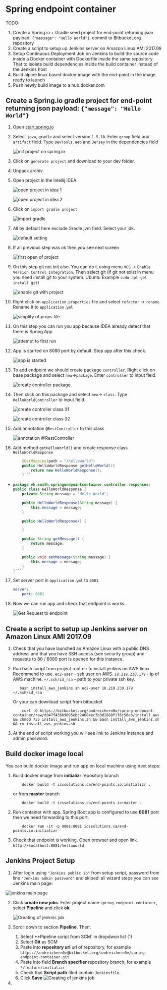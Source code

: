 # Spring endpoint container #

TODO:

1. Create a Spring.io + Gradle seed project for end-point returning json payload: `{"message": "Hello World"}`, commit to Bitbucket.org repository
2. Create a script to setup up Jenkins server on Amazon Linux AMI 2017.09
3. Setup Continuous Deployment Job on Jenkins to build the source code inside a Docker container with Dockerfile inside the same repository. That to isolate build dependencies inside the build container instead of the Jenkins host
4. Build alpine linux based docker image with the end-point in the image ready to launch
5. Push newly build image to a hub.docker.com

## Create a Spring.io gradle project for end-point returning json payload: `{"message": "Hello World"}`

1. Open [start.spring.io](https://start.spring.io/)

2. Select `java`, `gradle` and select version `1.5.10`. Enter `group` field and `artifact` field. 
Type `DevTools`, `Web` and `Jersey` in the dependencies field

    ![init project on spring.io](./doc/images/004.png "init project on spring.io")

3. Click on `generate project` and download to your dev folder.

4. Unpack archiv.

5. Open project in the Intellij IDEA

    ![open project in idea 1](./doc/images/005.png "Intellij Idea")

    ![open project in idea 2](./doc/images/006.png "Intellij Idea")

6. Click on `import gradle project`

    ![import gradle](./doc/images/007.png "Import Gradle project")

7. All by default here exclude Gradle jvm field. Select your jdk.

    ![default setting](./doc/images/008_select_sdk.png "Default Gradle settings")

8. If all previous step was ok then you see next screen

    ![first open of project](./doc/images/010.png "First open of project")

9. On this step git not init also. You can do it using menu `VCS` -> `Enable Version Control Integration`. Then select git (if git not exist in menu you need install git to your system. Ubuntu Example `sudo apt-get install git`)

    ![enable git with project](./doc/images/011.png "Enable git")

10. Right click on `application.properties` file and select `refactor` -> `rename`. Rename it to `application.yml`

    ![simplify of props file](./doc/images/012.png "Rename .properties to .yml")

11. On this step you can run you app because IDEA already detect that there is Spring App

    ![attempt to first run](./doc/images/013.png "Attempt to first run")

12. App is started on 8080 port by default. Stop app after this check.

    ![app is started](./doc/images/014.png "App is started")

13. To add endpoint we should create package `controller`. Right click on base package and select `new`->`package`. Enter `controller` to input field.

    ![create controller package](./doc/images/015.png "Controller package creating 01")

14. Then click on this package and select `new`-> `class`. Type `HelloWorldController` to input field.

    ![create controller class 01](./doc/images/016.png "Controller class creating 01")

    ![create controller class 02](./doc/images/017.png "Controller class creating 02")

15. Add annotation `@RestController` to this class

    ![annotation @RestController](./doc/images/018.png "Rest controller annotation")

16. Add method `getHelloWorld()` and create response class `HelloWorldResponse`
    ```java
        @GetMapping(path = "/helloworld")
        public HelloWorldResponse getHelloWorld(){
            return new HelloWorldResponse();
        }```
-
    ```java
    package vk.smith.springendpointcontainer.controller.responses;
    public class HelloWorldResponse {
        private String message = "Hello World";

        public HelloWorldResponse(String message) {
            this.message = message;
        }

        public HelloWorldResponse() {

        }

        public String getMessage() {
            return message;
        }

        public void setMessage(String message) {
            this.message = message;
        }
    }```

17. Set server port in `application.yml` to `8081`.
    ```yaml
    server:
        port: 8081
    ```

18. Now we can run app and check that endpoint is works.

    ![Get Request to endpoint](./doc/images/020.png "Hello World endpoint is works now as in requiirement.")

## Create a script to setup up Jenkins server on Amazon Linux AMI 2017.09

1. Check that you have launched an Amazon Linux with a public DNS address and that you have SSH access (see security group) and requests to 80 / 8080 port is opened for this instance.

2. Run bash script from project root dir to install jenkins on AWS linux. Recommend to use. `ec2-user` - ssh user on AWS. `18.219.230.179` - ip of AWS machine. `~/.ssh/id_rsa` - path to your private ssh key.
    ```
       bash install_aws_jenkins.sh ec2-user 18.219.230.179 ~/.ssh/id_rsa
    ```

    Or your can download script from bitbucket

    ```
        curl -O https://bitbucket.org/andreichern0v/spring-endpoint-container/raw/d047f436b9895ebc24684ec3b3d2888f1f6c56ab/install_aws_jenkins.sh && chmod 755 install_aws_jenkins.sh && bash install_aws_jenkins.sh && rm install_aws_jenkins.sh
    ```
3. At the end of script working you will see link to Jenkins instance and admin password.

## Build docker image local
You can build docker image and run app on local machine using next steps:

1. Build docker image from **initializr** repository branch
    ```
        docker build -t icssolutions.ca/end-points.io:initializr .
    ```
    or from **master** branch
    ```
        docker build -t icssolutions.ca/end-points.io:master .
    ```
2. Run container with app. Spring Boot app is configured to use **8081** port then we need forwarding to this port.
    ```
        docker run -it -p 8081:8081 icssolutions.ca/end-points.io:initializr
    ```
3. Check that endpoint is working. Open browser and open link `http://localhost:8081/helloworld`

## Jenkins Project Setup

1. After login using `"Jenkins public ip"` from setup script, password from line `"Jenkins admin password"` and skiped! all wizard steps you can see Jenkins main page:

![jenkins main page](./doc/images/022.png "Jenkins welcome page")

2. Click  **create new jobs**. Enter project name `spring-endpoint-container`, select **Pipeline** and click **ok**.

    ![Creating of jenkins job](./doc/images/023.png "Creating of jenkins job")

3. Scroll down to section **Pipeline**. Then:
    1. Select **Pipeline script from SCM` in dropdwon list (1)
    2. Select **Git** as SCM
    3. Paste into **repository url** url of repository, for example `https://andreichern0v@bitbucket.org/andreichern0v/spring-endpoint-container.git`
    4. Paste into field **Branch specifier** repository branch, for example `*/feature/initializr`
    5. Check that **Script path** filed contain `Jenkinsfile`.
    6. Click **Save**
    ![Creating of jenkins job](./doc/images/024.png "Creating of jenkins job")

4. 

